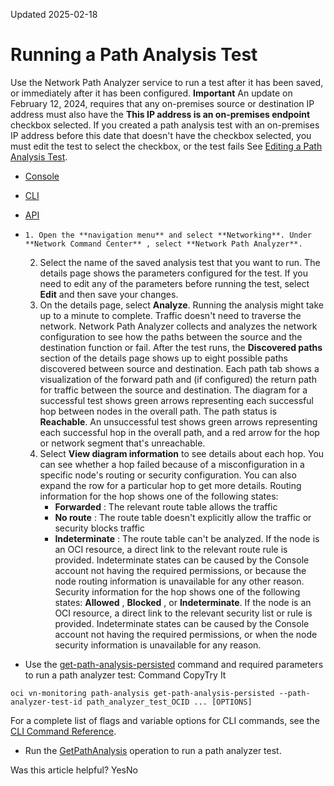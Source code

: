 Updated 2025-02-18
# Running a Path Analysis Test
Use the Network Path Analyzer service to run a test after it has been saved, or immediately after it has been configured.
**Important** An update on February 12, 2024, requires that any on-premises source or destination IP address must also have the **This IP address is an on-premises endpoint** checkbox selected. If you created a path analysis test with an on-premises IP address before this date that doesn't have the checkbox selected, you must edit the test to select the checkbox, or the test fails See [Editing a Path Analysis Test](https://docs.oracle.com/en-us/iaas/Content/Network/Tasks/path-analyzer-edit.htm#top "Update the configuration information of a path analysis test.").
  * [Console](https://docs.oracle.com/en-us/iaas/Content/Network/Tasks/path_analyzer-running_test.htm)
  * [CLI](https://docs.oracle.com/en-us/iaas/Content/Network/Tasks/path_analyzer-running_test.htm)
  * [API](https://docs.oracle.com/en-us/iaas/Content/Network/Tasks/path_analyzer-running_test.htm)


  *     1. Open the **navigation menu** and select **Networking**. Under **Network Command Center** , select **Network Path Analyzer**.
    2. Select the name of the saved analysis test that you want to run.
The details page shows the parameters configured for the test. If you need to edit any of the parameters before running the test, select **Edit** and then save your changes. 
    3. On the details page, select **Analyze**. 
Running the analysis might take up to a minute to complete. Traffic doesn't need to traverse the network. Network Path Analyzer collects and analyzes the network configuration to see how the paths between the source and the destination function or fail. 
After the test runs, the **Discovered paths** section of the details page shows up to eight possible paths discovered between source and destination. Each path tab shows a visualization of the forward path and (if configured) the return path for traffic between the source and destination. 
The diagram for a successful test shows green arrows representing each successful hop between nodes in the overall path. The path status is **Reachable**.
An unsuccessful test shows green arrows representing each successful hop in the overall path, and a red arrow for the hop or network segment that's unreachable.
    4. Select **View diagram information** to see details about each hop. You can see whether a hop failed because of a misconfiguration in a specific node's routing or security configuration. You can also expand the row for a particular hop to get more details. 
Routing information for the hop shows one of the following states:
       * **Forwarded** : The relevant route table allows the traffic
       * **No route** : The route table doesn't explicitly allow the traffic or security blocks traffic
       * **Indeterminate** : The route table can't be analyzed. 
If the node is an OCI resource, a direct link to the relevant route rule is provided. Indeterminate states can be caused by the Console account not having the required permissions, or because the node routing information is unavailable for any other reason.
Security information for the hop shows one of the following states: **Allowed** , **Blocked** , or **Indeterminate**. If the node is an OCI resource, a direct link to the relevant security list or rule is provided. Indeterminate states can be caused by the Console account not having the required permissions, or when the node security information is unavailable for any reason.
  * Use the [get-path-analysis-persisted](https://docs.oracle.com/iaas/tools/oci-cli/latest/oci_cli_docs/cmdref/vn-monitoring/path-analysis/get-path-analysis-persisted.html) command and required parameters to run a path analyzer test:
Command
CopyTry It
```
oci vn-monitoring path-analysis get-path-analysis-persisted --path-analyzer-test-id path_analyzer_test_OCID ... [OPTIONS]
```

For a complete list of flags and variable options for CLI commands, see the [CLI Command Reference](https://docs.oracle.com/iaas/tools/oci-cli/latest).
  * Run the [GetPathAnalysis](https://docs.oracle.com/iaas/api/#/en/NetMonitor/latest/PathAnalysisWorkRequestResult/GetPathAnalysis) operation to run a path analyzer test.


Was this article helpful?
YesNo

